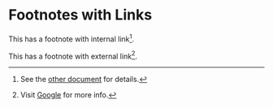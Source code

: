 # Footnotes with Links

This has a footnote with internal link[^internal].

This has a footnote with external link[^external].

[^internal]: See the [other document](other.md) for details.
[^external]: Visit [Google](https://google.com) for more info.
